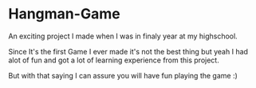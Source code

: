# Hangman-Game

An exciting project I made when I was in finaly year at my highschool.

Since It's the first Game I ever made it's not the best thing but yeah I had alot of fun and got a lot of learning experience from this project.

But with that saying I can assure you will have fun playing the game :)
